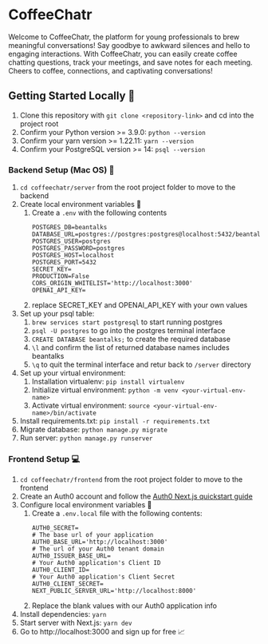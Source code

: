 # CoffeeChatr

Welcome to CoffeeChatr, the platform for young professionals to brew meaningful conversations! Say goodbye to awkward silences and hello to engaging interactions. With CoffeeChatr, you can easily create coffee chatting questions, track your meetings, and save notes for each meeting. Cheers to coffee, connections, and captivating conversations!

## Getting Started Locally :ship:

1. Clone this repository with `git clone <repository-link>` and cd into the project root
2. Confirm your Python version >= 3.9.0: `python --version`
3. Confirm your yarn version >= 1.22.11: `yarn --version`
4. Confirm your PostgreSQL version >= 14: `psql --version`

### Backend Setup (Mac OS) :floppy_disk:

1. `cd coffeechatr/server` from the root project folder to move to the backend
2. Create local environment variables :closed_lock_with_key:
   1. Create a `.env` with the following contents
      ```
      POSTGRES_DB=beantalks
      DATABASE_URL=postgres://postgres:postgres@localhost:5432/beantalks
      POSTGRES_USER=postgres
      POSTGRES_PASSWORD=postgres
      POSTGRES_HOST=localhost
      POSTGRES_PORT=5432
      SECRET_KEY=
      PRODUCTION=False
      CORS_ORIGIN_WHITELIST='http://localhost:3000'
      OPENAI_API_KEY=
      ```
   2. replace SECRET_KEY and OPENAI_API_KEY with your own values
3. Set up your psql table:
   1. `brew services start postgresql` to start running postgres
   2. `psql -U postgres` to go into the postgres terminal interface
   3. `CREATE DATABASE beantalks;` to create the required database
   4. `\l` and confirm the list of returned database names includes beantalks
   5. `\q` to quit the terminal interface and retur back to `/server` directory
4. Set up your virtual environment:
   1. Installation virtualenv: `pip install virtualenv`
   2. Initialize virtual environment: `python -m venv <your-virtual-env-name>`
   3. Activate virtual environment: `source <your-virtual-env-name>/bin/activate`
5. Install requirements.txt: `pip install -r requirements.txt`
6. Migrate database: `python manage.py migrate`
7. Run server: `python manage.py runserver`

### Frontend Setup :computer:

1. `cd coffeechatr/frontend` from the root project folder to move to the frontend
2. Create an Auth0 account and follow the [Auth0 Next.js quickstart guide](https://auth0.com/docs/quickstart/webapp/nextjs/interactive)
3. Configure local environment variables :closed_lock_with_key:
   1. Create a `.env.local` file with the following contents:
      ```
      AUTH0_SECRET=
      # The base url of your application
      AUTH0_BASE_URL='http://localhost:3000'
      # The url of your Auth0 tenant domain
      AUTH0_ISSUER_BASE_URL=
      # Your Auth0 application's Client ID
      AUTH0_CLIENT_ID=
      # Your Auth0 application's Client Secret
      AUTH0_CLIENT_SECRET=
      NEXT_PUBLIC_SERVER_URL='http://localhost:8000'
      ```
   2. Replace the blank values with our Auth0 application info
4. Install dependencies: `yarn`
5. Start server with Next.js: `yarn dev`
6. Go to http://localhost:3000 and sign up for free :chart_with_upwards_trend:
